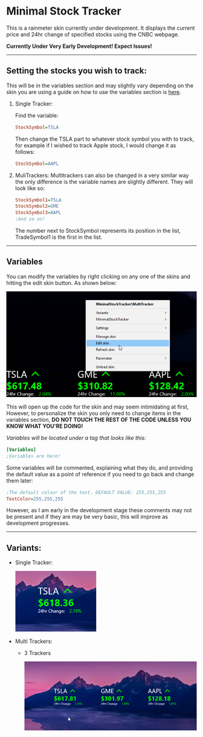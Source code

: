 # Minimal Stock Tracker

This is a rainmeter skin currently under development. It displays the current price and 24hr change of specified stocks using the CNBC webpage. 

**Currently Under Very Early Development! Expect Issues!**

---

## **Setting the stocks you wish to track:**
This will be in the variables section and may slightly vary depending on the skin you are using a guide on how to use the variables section is [here](#Variables).

1. Single Tracker:
    
    Find the variable:
    ```ini
    StockSymbol=TSLA
    ```
    Then change the TSLA part to whatever stock symbol you with to track, for example if I wished to track Apple stock, I would change it as follows:
    ```ini
    StockSymbol=AAPL
    ```
1. MuliTrackers:
    Multitrackers can also be changed in a very similar way the only difference is the variable names are slightly different. They will look like so:
    ```ini
    StockSymbol1=TSLA
    StockSymbol2=GME
    StockSymbol3=AAPL
    ;And so on!
    ```
    The number next to StockSymbol represents its position in the list, TradeSymbol1 is the first in the list.

---
## **Variables**    

You can modify the variables by right clicking on any one of the skins and hitting the edit skin button. As shown below:

![Edit Skin](./img/Edit-Skin-Menu.png)

This will open up the code for the skin and may seem intimidating at first, However, to personalize the skin you only need to change items in the variables section, **DO NOT TOUCH THE REST OF THE CODE UNLESS YOU KNOW WHAT YOU'RE DOING!**

*Variables will be located under a tag that looks like this:*
```ini
[Variables]
;Variables are here!
```  

Some variables will be commented, explaining what they do, and providing the default value as a point of reference if you need to go back and change them later:
```ini
;The default colour of the text. DEFAULT VALUE: 255,255,255
TextColor=255,255,255
```

However, as I am early in the development stage these comments may not be present and if they are may be very basic, this will improve as development progresses.

---
## **Variants:**
- Single Tracker:

    ![Single Tracker](./img/SingleTracker.png)

- Multi Trackers:
    * 3 Trackers

        ![Muli Trackers - 3 Trackers](./img/MultiTracker-3-Tracker.png)

